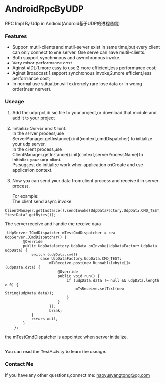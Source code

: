 # AndroidRpcByUDP
RPC Impl By Udp in Android(Android基于UDP的进程通信)

### Features
- Support mutil-clients and mutil-server exist in same time,but every client can only connect to one server.
One serve can have mutil-clients.
- Both support synchronous and asynchronous invoke. 
- Very minor performance cost.
- Aginst AIDL:1.more easy to use;2.more efficient,less performance cost;
- Aginst Broadcast:1.support synchronous invoke;2.more efficient,less performance cost;
- In normal use stituation,will extremely rare lose data or in worng order(near nerver).
 
### Useage
1. Add the udprpcLib src file to your project,or download that module and add it to your project.<br><br>
2. Initialize Server and Client.<br> 
  In the server process,use ServerManager.getInstance().init(context,cmdDispatcher) to initialize your udp server.<br>
 In the client process,use ClientManager.getInstance().init(context,serverProcessName) to initialize your udp client.<br>
Ps:suggest do initialize work when application onCreate and use application context.<br><br>
3. Now you can send your data from client process and receive it in server process.<br><br>
 For example:<br>
The client send async invoke
```
ClientManager.getInstance().sendInvoke(UdpDataFactory.UdpData.CMD_TEST, "testData".getBytes());
```
The server receive and handle the receive data<br> 
```
 UdpServer.ICmdDispatcher mTestCmdDispatcher = new UdpServer.ICmdDispatcher() {
        @Override
        public UdpDataFactory.UdpData onInvoke(UdpDataFactory.UdpData udpData) {
            switch (udpData.cmd){
                case UdpDataFactory.UdpData.CMD_TEST:
                    mTvReceive.post(new Runnable1<byte[]>(udpData.data) {
                        @Override
                        public void run() {
                            if (udpData.data != null && udpData.length > 0) {
                                mTvReceive.setText(new String(udpData.data));
                            }
                        }
                    });
                    break;
            }
            return null;
        }
    };
```
the mTestCmdDispatcher is appointed when server initialize.

<br>
You can read the TestActivity to learn the useage.

### Contact Me
If you have any other questions,connect me:
[haoyunyangtong@qq.com](Mailto:haoyunyangtong@qq.com "haoyunyangtong@qq.com")


